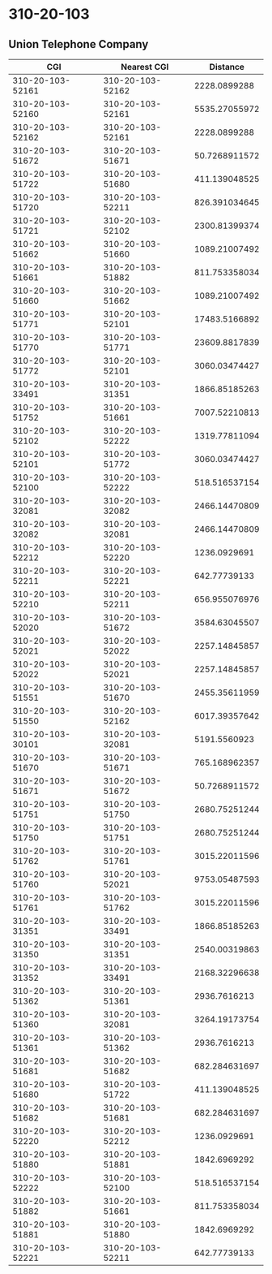 # 310-20-103
## Union Telephone Company


| CGI | Nearest CGI | Distance |
|-----|-------------|----------|
| 310-20-103-52161 | 310-20-103-52162 | 2228.0899288 |
| 310-20-103-52160 | 310-20-103-52161 | 5535.27055972 |
| 310-20-103-52162 | 310-20-103-52161 | 2228.0899288 |
| 310-20-103-51672 | 310-20-103-51671 | 50.7268911572 |
| 310-20-103-51722 | 310-20-103-51680 | 411.139048525 |
| 310-20-103-51720 | 310-20-103-52211 | 826.391034645 |
| 310-20-103-51721 | 310-20-103-52102 | 2300.81399374 |
| 310-20-103-51662 | 310-20-103-51660 | 1089.21007492 |
| 310-20-103-51661 | 310-20-103-51882 | 811.753358034 |
| 310-20-103-51660 | 310-20-103-51662 | 1089.21007492 |
| 310-20-103-51771 | 310-20-103-52101 | 17483.5166892 |
| 310-20-103-51770 | 310-20-103-51771 | 23609.8817839 |
| 310-20-103-51772 | 310-20-103-52101 | 3060.03474427 |
| 310-20-103-33491 | 310-20-103-31351 | 1866.85185263 |
| 310-20-103-51752 | 310-20-103-51661 | 7007.52210813 |
| 310-20-103-52102 | 310-20-103-52222 | 1319.77811094 |
| 310-20-103-52101 | 310-20-103-51772 | 3060.03474427 |
| 310-20-103-52100 | 310-20-103-52222 | 518.516537154 |
| 310-20-103-32081 | 310-20-103-32082 | 2466.14470809 |
| 310-20-103-32082 | 310-20-103-32081 | 2466.14470809 |
| 310-20-103-52212 | 310-20-103-52220 | 1236.0929691 |
| 310-20-103-52211 | 310-20-103-52221 | 642.77739133 |
| 310-20-103-52210 | 310-20-103-52211 | 656.955076976 |
| 310-20-103-52020 | 310-20-103-51672 | 3584.63045507 |
| 310-20-103-52021 | 310-20-103-52022 | 2257.14845857 |
| 310-20-103-52022 | 310-20-103-52021 | 2257.14845857 |
| 310-20-103-51551 | 310-20-103-51670 | 2455.35611959 |
| 310-20-103-51550 | 310-20-103-52162 | 6017.39357642 |
| 310-20-103-30101 | 310-20-103-32081 | 5191.5560923 |
| 310-20-103-51670 | 310-20-103-51671 | 765.168962357 |
| 310-20-103-51671 | 310-20-103-51672 | 50.7268911572 |
| 310-20-103-51751 | 310-20-103-51750 | 2680.75251244 |
| 310-20-103-51750 | 310-20-103-51751 | 2680.75251244 |
| 310-20-103-51762 | 310-20-103-51761 | 3015.22011596 |
| 310-20-103-51760 | 310-20-103-52021 | 9753.05487593 |
| 310-20-103-51761 | 310-20-103-51762 | 3015.22011596 |
| 310-20-103-31351 | 310-20-103-33491 | 1866.85185263 |
| 310-20-103-31350 | 310-20-103-31351 | 2540.00319863 |
| 310-20-103-31352 | 310-20-103-33491 | 2168.32296638 |
| 310-20-103-51362 | 310-20-103-51361 | 2936.7616213 |
| 310-20-103-51360 | 310-20-103-32081 | 3264.19173754 |
| 310-20-103-51361 | 310-20-103-51362 | 2936.7616213 |
| 310-20-103-51681 | 310-20-103-51682 | 682.284631697 |
| 310-20-103-51680 | 310-20-103-51722 | 411.139048525 |
| 310-20-103-51682 | 310-20-103-51681 | 682.284631697 |
| 310-20-103-52220 | 310-20-103-52212 | 1236.0929691 |
| 310-20-103-51880 | 310-20-103-51881 | 1842.6969292 |
| 310-20-103-52222 | 310-20-103-52100 | 518.516537154 |
| 310-20-103-51882 | 310-20-103-51661 | 811.753358034 |
| 310-20-103-51881 | 310-20-103-51880 | 1842.6969292 |
| 310-20-103-52221 | 310-20-103-52211 | 642.77739133 |
